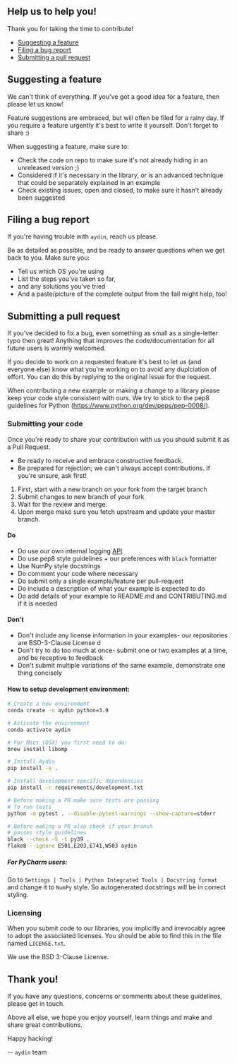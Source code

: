 ## Help us to help you!

Thank you for taking the time to contribute!

* [Suggesting a feature](#suggesting-a-feature)
* [Filing a bug report](#filing-a-bug-report)
* [Submitting a pull request](#submitting-a-pull-request)

## Suggesting a feature

We can't think of everything. If you've got a good idea for a feature, then please let us know!

Feature suggestions are embraced, but will often be filed for a rainy day. If you require a feature urgently it's best to write it yourself. Don't forget to share :)

When suggesting a feature, make sure to:

* Check the code on repo to make sure it's not already hiding in an unreleased version ;)
* Considered if it's necessary in the library, or is an advanced technique that could be separately explained in an example
* Check existing issues, open and closed, to make sure it hasn't already been suggested

## Filing a bug report

If you're having trouble with `aydin`, reach us please.

Be as detailed as possible, and be ready to answer questions when we get back to you. Make sure you:

* Tell us which OS you're using
* List the steps you've taken so far,
* and any solutions you've tried
* And a paste/picture of the complete output from the fail might help, too!

## Submitting a pull request

If you've decided to fix a bug, even something as small as a single-letter typo then great! Anything that improves the code/documentation for all future users is warmly welcomed.

If you decide to work on a  requested feature it's best to let us (and everyone else) know what you're working on to avoid any duplciation of effort. You can do this by replying to the original Issue for the request.

When contributing a new example or making a change to a library please keep your code style consistent with ours. We try to stick to the pep8 guidelines for Python (https://www.python.org/dev/peps/pep-0008/).

### Submitting your code

Once you're ready to share your contribution with us you should submit it as a Pull Request.

* Be ready to receive and embrace constructive feedback.
* Be prepared for rejection; we can't always accept contributions. If you're unsure, ask first!

1. First, start with a new branch on your fork from the target branch
2. Submit changes to new branch of your fork
3. Wait for the review and merge.
4. Upon merge make sure you fetch upstream and update your master branch.

#### Do

* Do use our own internal logging [API](https://github.com/royerlab/aydin/blob/master/aydin/util/log/log.py)
* Do use pep8 style guidelines + our preferences with `black` formatter
* Use NumPy style docstrings
* Do comment your code where necessary
* Do submit only a single example/feature per pull-request
* Do include a description of what your example is expected to do
* Do add details of your example to README.md and CONTRIBUTING.md if it is needed

#### Don't

* Don't include any license information in your examples- our repositories are BSD-3-Clause License d
* Don't try to do too much at once- submit one or two examples at a time, and be receptive to feedback
* Don't submit multiple variations of the same example, demonstrate one thing concisely

#### How to setup development environment:

```bash
# Create a new environment
conda create -n aydin python=3.9

# Activate the environment
conda activate aydin

# For Macs (OSX) you first need to do:
brew install libomp

# Install Aydin
pip install -e .

# Install development specific dependencies
pip install -r requirements/development.txt

# Before making a PR make sure tests are passing
# To run tests
python -m pytest . --disable-pytest-warnings --show-capture=stderr

# Before making a PR also check if your branch
# passes style guidelines
black --check -S -t py39 .
flake8 --ignore E501,E203,E741,W503 aydin
```

##### For PyCharm users:

Go to `Settings | Tools | Python Integrated Tools | Docstring format`
and change it to `NumPy` style. So autogenerated docstrings will be 
in correct styling.


### Licensing

When you submit code to our libraries, you implicitly and irrevocably agree to adopt the associated licenses. 
You should be able to find this in the file named `LICENSE.txt`.

We use the BSD 3-Clause License.

## Thank you!

If you have any questions, concerns or comments about these guidelines, please get in touch.

Above all else, we hope you enjoy yourself, learn things and make and share great contributions.

Happy hacking!

-- `aydin` team
